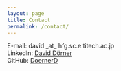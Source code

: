 ```yaml
---
layout: page
title: Contact
permalink: /contact/
---
```


E-mail: david \_at\_ hfg.sc.e.titech.ac.jp <br>
LinkedIn: [David Dörner](https://linkedin.com/in/david-dörner-88944318b) <br>
GitHub: [DoernerD](https://github.com/DoernerD)
